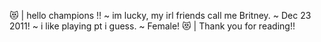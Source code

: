 😻 | hello champions !!
~ im lucky, my irl friends call me Britney.
~ Dec 23 2011!
~ i like playing pt i guess.
~ Female!
😻 | Thank you for reading!!
